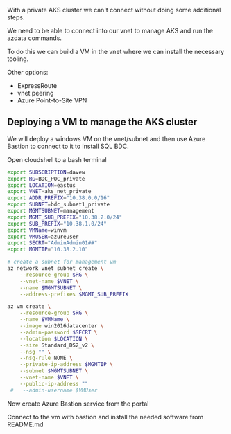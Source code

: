 

With a private AKS cluster we can't connect without doing some additional steps.  

We need to be able to connect into our vnet to manage AKS and run the azdata commands.  

To do this we can build a VM in the vnet where we can install the necessary tooling.

Other options:  
* ExpressRoute
* vnet peering
* Azure Point-to-Site VPN

## Deploying a VM to manage the AKS cluster

We will deploy a windows VM on the vnet/subnet and then use Azure Bastion to connect to it to install SQL BDC.  

Open cloudshell to a bash terminal

```bash
export SUBSCRIPTION=davew
export RG=BDC_POC_private
export LOCATION=eastus
export VNET=aks_net_private
export ADDR_PREFIX="10.38.0.0/16"
export SUBNET=bdc_subnet1_private
export MGMTSUBNET=management
export MGMT_SUB_PREFIX="10.38.2.0/24"
export SUB_PREFIX="10.38.1.0/24"
export VMName=winvm
export VMUSER=azureuser
export SECRT="AdminAdmin01##"
export MGMTIP="10.38.2.10"

# create a subnet for management vm
az network vnet subnet create \
    --resource-group $RG \
    --vnet-name $VNET \
    --name $MGMTSUBNET \
    --address-prefixes $MGMT_SUB_PREFIX

az vm create \
    --resource-group $RG \
    --name $VMName \
    --image win2016datacenter \
    --admin-password $SECRT \
    --location $LOCATION \
    --size Standard_DS2_v2 \
    --nsg "" \
    --nsg-rule NONE \
    --private-ip-address $MGMTIP \
    --subnet $MGMTSUBNET \
    --vnet-name $VNET \
    --public-ip-address ""
 #   --admin-username $VMUser 

```

Now create Azure Bastion service from the portal  

Connect to the vm with bastion and install the needed software from README.md